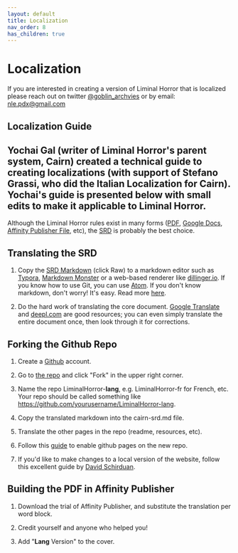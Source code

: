 ```yaml
---
layout: default
title: Localization
nav_order: 8
has_children: true
---
```

# Localization
If you are interested in creating a version of Liminal Horror that is localized please reach out on twitter [@goblin_archvies](https://twitter.com/goblin_archives) or by email: nle.pdx@gmail.com

## Localization Guide
Yochai Gal (writer of Liminal Horror's parent system, Cairn) created a technical guide to creating localizations (with support of Stefano Grassi, who did the Italian Localization for Cairn). Yochai's guide is presented below with small edits to make it applicable to Liminal Horror.
---
Although the Liminal Horror rules exist in many forms ([PDF](https://goblinarchives.itch.io/liminal-horror), [Google Docs](https://docs.google.com/document/d/16Px6ov7QiRNE3KBz1sgOO4CLOqV7eowX5_YIxNMa7ik/edit#heading=h.pi6t7cjtlmam), [Affinity Publisher File](https://drive.google.com/file/d/1JKIryoyCWBKh9vfYgBf1I2RFuXUc-soy/view?usp=sharing), etc), the [SRD](https://goblinarchives.github.io/LiminalHorror/Liminal-Horror-SRD/) is probably the best choice.

## Translating the SRD
1. Copy the [SRD Markdown](https://github.com/GoblinArchives/LiminalHorror/blob/gh-pages/Liminal-Horror-SRD.md) (click Raw) to a markdown editor such as [Typora](https://typora.com), [Markdown Monster](https://markdownmonster.west-wind.com/) or a web-based renderer like [dillinger.io](https://dillinger.io). If you know how to use Git, you can use [Atom](atom.io). If you don't know markdown, don't worry! It's easy. Read more [here](https://guides.github.com/features/mastering-markdown/).

2. Do the hard work of translating the core document. [Google Translate](https://translate.google.com) and [deepl.com](https://deepl.com) are good resources; you can even simply translate the entire document once, then look through it for corrections.

## Forking the Github Repo
1. Create a [Github](https://github.com) account.

2. Go to [the repo](https://github.com/GoblinArchives/LiminalHorror) and click "Fork" in the upper right corner.

3. Name the repo LiminalHorror-**lang**, e.g. LiminalHorror-fr for French, etc. Your repo should be called something like https://github.com/yourusername/LiminalHorror-lang.

4. Copy the translated markdown into the cairn-srd.md file.

5. Translate the other pages in the repo (readme, resources, etc).

6.  Follow this [guide](https://docs.github.com/en/github/working-with-github-pages/creating-a-github-pages-site) to enable github pages on the new repo.

7. If you'd like to make changes to a local version of the website, follow this excellent guide by [David Schirduan](https://www.technicalgrimoire.com/david/2018/10/howto-markdown-blog).

## Building the PDF in Affinity Publisher
1. Download the trial of Affinity Publisher, and substitute the translation per word block.

2. Credit yourself and anyone who helped you!

3. Add "**Lang** Version" to the cover.
